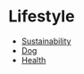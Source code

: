 # Lifestyle

- [Sustainability](./sustainability.md)
- [Dog](./dog.md)
- [Health](../health/health.md)
